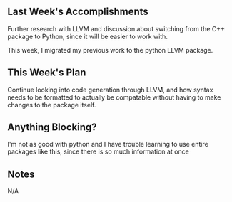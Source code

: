 ## Last Week's Accomplishments

Further research with LLVM and discussion about switching from the C++ package to Python, since it will be easier to work with.

This week, I migrated my previous work to the python LLVM package.

## This Week's Plan

Continue looking into code generation through LLVM, and how syntax needs to be formatted to actually 
be compatable without having to make changes to the package itself.

## Anything Blocking?

I'm not as good with python and I have trouble learning to use entire packages like this, 
since there is so much information at once

## Notes

N/A
